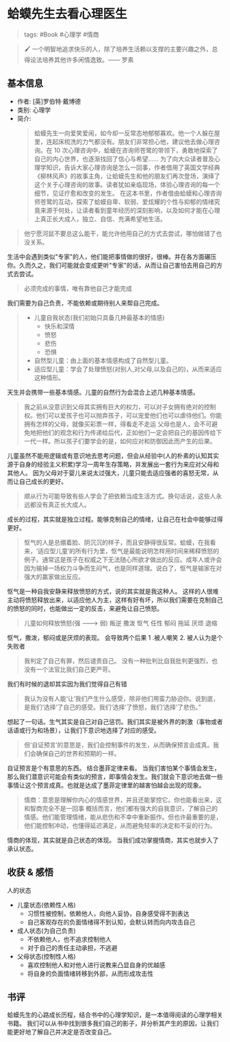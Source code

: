 # 蛤蟆先生去看心理医生

> tags: #Book #心理学 #情商

> 🖌 一个明智地追求快乐的人，除了培养生活赖以支撑的主要兴趣之外，总得设法培养其他许多闲情逸致。—— 罗素

## 基本信息

- 作者: [英]罗伯特·戴博德
- 类别: 心理学
- 简介:
  > 蛤蟆先生一向爱笑爱闹，如今却一反常态地郁郁寡欢。他一个人躲在屋里，连起床梳洗的力气都没有。朋友们非常担心他，建议他去做心理咨询。在 10 次心理咨询中，蛤蟆在咨询师苍鹭的带领下，勇敢地探索了自己的内心世界，也逐渐找回了信心与希望……
  > 为了向大众读者普及心理学知识，告诉大家心理咨询是怎么一回事，作者借用了英国文学经典《柳林风声》的故事主角，让蛤蟆先生和他的朋友们再次登场，演绎了这个关于心理咨询的故事。读者犹如亲临现场，体验心理咨询的每一个细节，见证疗愈和改变的发生。
  > 在这本书里，作者借由蛤蟆和心理咨询师苍鹭的互动，探索了蛤蟆自卑、软弱、爱炫耀的个性与抑郁的情绪究竟来源于何处，让读者看到童年经历的深刻影响，以及如何才能在心理上真正长大成人，独立、自信、充满希望地生活。

> 他宁愿河鼠不要总这么能干，能允许他用自己的方式去尝试，哪怕做错了也没关系。

生活中会遇到类似"专家"的人，他们能把事情做的很好，很棒。并在各方面碾压你。久而久之，我们可能就会变成更听"专家"的话，从而让自己害怕去用自己的方式去尝试。

> 必须完成的事情，唯有靠他自己才能完成

我们需要为自己负责，不能依赖或期待别人来帮自己完成。

> - 儿童自我状态(我们初始只具备几种最基本的情感)
>   - 快乐和深情
>   - 愤怒
>   - 悲伤
>   - 恐惧
> - 自然型儿童：由上面的基本情感构成了自然型儿童。
> - 适应型儿童：学会了处理愤怒(对别人,对父母,以及自己的)，从而来适应这种情形。

天生并会携带一些基本情感。儿童的自然行为会混合上述几种基本情感。

> 我之前从没意识到父母其实拥有巨大的权力，可以对子女拥有绝对的控制权。他们可以爱孩子也可以抛弃孩子，可以宠爱他们也可以虐待他们。你能拥有怎样的父母，就像买彩票一样，得看走不走运
> 父母也是人，会不可避免地把他们的观念和行为传递给后代，正如他们一定会把自己的基因传给下一代一样。所以孩子们要学会的是，如何应对和防御因此而产生的后果。

儿童虽然不能用逻辑或有意识地去思考问题，但会从经验中(人的朴素的认知其实源于自身的经验主义积累)学习一周年生存策略，并发展出一套行为来应对父母和其他人。
因为父母对于婴儿来说太过强大，儿童只能去适应强者的喜怒无常，从而让自己成长的更好。

> 顺从行为可能导致有些人学会了把依赖当成生活方式。换句话说，这些人永远都没有真正长大成人。

成长的过程，其实就是独立过程。能够克制自己的情绪，让自己在社会中能够过得更好。

> 怄气的人是总绷着脸、阴沉沉的样子，而且安静得很反常。蛤蟆，在我看来，‘适应型儿童’的所有行为里，怄气是最能说明怎样用时间来稀释愤怒的例子。通常这是孩子在权威之下无法随心所欲才做出的反应。成年人或许会因为输掉一场权力斗争而生闷气，也是同样道理。说白了，怄气是输家在对强大的赢家做出反应。

怄气是一种自我安静来释放愤怒的方式，说的其实就是我这种人。
这样的人很难主动将愤怒释放出来，以适应他人为主，这样有好有坏，所以我们需要在克制自己的愤怒的同时，也能做出一定的反击，来避免让自己愤怒。

> 儿童如何释放愤怒(强 ---> 弱)
> 叛逆 撒泼 怄气 任性 郁闷 拖延 厌烦 退缩

怄气，撒泼，郁闷或是厌烦的表现。 会导致两个后果
1 .被人嘲笑 2. 被人认为是个失败者

> 我判定了自己有罪，然后谴责自己。
> 没有一种批判比自我批判更强烈，也没有一个法官比我们自己更严苛。

我们有时候的退却其实因为我们觉得自己有错

> 我认为没有人能‘让’我们产生什么感受，除非他们用蛮力胁迫你。说到底，是我们‘选择’了自己的感受。我们‘选择’了愤怒，我们‘选择’了悲伤。”

想起了一句话。生气其实是自己对自己惩罚。我们其实是被外界的刺激（事物或者话语或行为和场景），让我们下意识地选择了对应的感受。

> 但‘自证预言’的意思是，我们会控制事件的发生，从而确保预言会成真。我们会确保自己的世界和预期的一样。

自证预言是个有意思的东西。
结合墨菲定律来看。
当我们害怕某个事情会发生，那么我们潜意识可能会有类似的预言，即事情会发生。我们就会下意识地去做一些事情让这个预言成真。也就是达成了墨菲定律里的越害怕越会出现的现象。

> 情商：意思是理解你内心的情感世界，并且还能掌控它。你也能看出来，这和智商完全不是一回事
> 概括而言，他们都有强大的自我意识，了解自己的情感。他们能管理情绪，能从悲伤和不幸中重新振作。但也许最重要的是，他们能控制冲动，也懂得延迟满足，从而避免轻率的决定和不妥的行为。

情商的体现，其实就是自己状态的体现。 当我们成功掌握情商，其实也就步入了承认状态。

## 收获 & 感悟

人的状态

- 儿童状态(依赖性人格)
  - 习惯性被控制，依赖他人，向他人妥协，自身感受得不到表达
  - 自己客观存在的负面情绪得不到认知，会默认转而向内攻击自己
- 成人状态(为自己负责)
  - 不依赖他人，也不追求控制他人
  - 对于自己的责任主动承担，不逃避
- 父母状态(控制性人格)
  - 喜欢控制他人和对他人进行说教来凸显自身的优越感
  - 将自身的负面情绪转移到外部，从而形成攻击性

## 书评

蛤蟆先生的心路成长历程，结合书中的心理学知识，是一本值得阅读的心理学相关书籍。
我们可以从书中找到很多我们自己的影子，并分析其产生的原因，让我们能更好地了解自己并决定是否改变自己。
